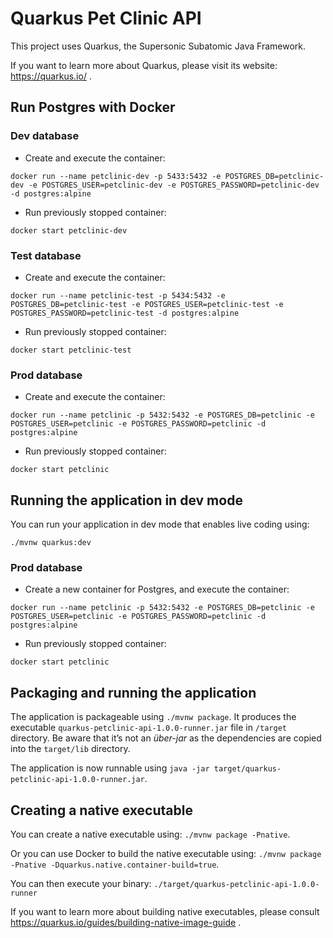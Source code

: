 # Quarkus Pet Clinic API

This project uses Quarkus, the Supersonic Subatomic Java Framework.

If you want to learn more about Quarkus, please visit its website: https://quarkus.io/ .

## Run Postgres with Docker

### Dev database

- Create and execute the container:

```
docker run --name petclinic-dev -p 5433:5432 -e POSTGRES_DB=petclinic-dev -e POSTGRES_USER=petclinic-dev -e POSTGRES_PASSWORD=petclinic-dev -d postgres:alpine
```

- Run previously stopped container:

```
docker start petclinic-dev
```

### Test database

- Create and execute the container:

```
docker run --name petclinic-test -p 5434:5432 -e POSTGRES_DB=petclinic-test -e POSTGRES_USER=petclinic-test -e POSTGRES_PASSWORD=petclinic-test -d postgres:alpine
```

- Run previously stopped container:

```
docker start petclinic-test
```

### Prod database

- Create and execute the container:

```
docker run --name petclinic -p 5432:5432 -e POSTGRES_DB=petclinic -e POSTGRES_USER=petclinic -e POSTGRES_PASSWORD=petclinic -d postgres:alpine
```

- Run previously stopped container:

```
docker start petclinic
```

## Running the application in dev mode

You can run your application in dev mode that enables live coding using:
```
./mvnw quarkus:dev
```

### Prod database

- Create a new container for Postgres, and execute the container:

```
docker run --name petclinic -p 5432:5432 -e POSTGRES_DB=petclinic -e POSTGRES_USER=petclinic -e POSTGRES_PASSWORD=petclinic -d postgres:alpine
```

- Run previously stopped container:

```
docker start petclinic
```

## Packaging and running the application

The application is packageable using `./mvnw package`.
It produces the executable `quarkus-petclinic-api-1.0.0-runner.jar` file in `/target` directory.
Be aware that it’s not an _über-jar_ as the dependencies are copied into the `target/lib` directory.

The application is now runnable using `java -jar target/quarkus-petclinic-api-1.0.0-runner.jar`.

## Creating a native executable

You can create a native executable using: `./mvnw package -Pnative`.

Or you can use Docker to build the native executable using: `./mvnw package -Pnative -Dquarkus.native.container-build=true`.

You can then execute your binary: `./target/quarkus-petclinic-api-1.0.0-runner`

If you want to learn more about building native executables, please consult https://quarkus.io/guides/building-native-image-guide .